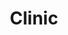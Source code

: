 ---
title: "Clinic"
summary: "Clinic are an English rock band, formed in 1993 in Crosby, Liverpool by frontman Ade Blackburn, guitarist Jonathan Hartley, bassist Brian Campbell and drummer Carl Turney. The band were originally named Pure Morning.
Following the release of Free Reign in 2012 the band went on a seven year break before returning with Wheeltappers and Shunters, the first album written solely by Blackburn and Hartley. The band's latest album Fantasy Island only features Blackburn and Hartley, with press shots confirming the departure of Campbell and Turney. The band's business Clinic Voot Ltd. was dissolved in August 2019.The band are signed to Domino, and are noted for wearing surgical masks and outfits in concert and press shots. Blackburn has stated that this is an homage to San Francisco bands Crime and The Residents, and that \"I like the way there was a visual side to what they did, but it wasn't something too serious. It was like a tacky pun on the band name. I liked something a bit more ridiculous like that.\""
slug: "clinic"
image: "clinic.jpg"
apple_music_artist_url: "https://music.apple.com/gb/artist/clinic/2285248"
wikipedia_url: "https://en.wikipedia.org/wiki/Clinic_(band)"
---